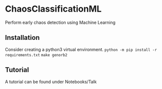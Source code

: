 # ChaosClassificationML
Perform early chaos detection using Machine Learning

## Installation
Consider creating a python3 virtual environment.
`python -m pip install -r requirements.txt`
`make genorb2`

## Tutorial
A tutorial can be found under Notebooks/Talk
